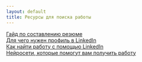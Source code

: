```yaml
---
layout: default
title: Ресурсы для поиска работы
---
```

<a href="/extra_material/resume_guide/">Гайд по составлению резюме</a>  
<a href="/extra_material/linkedin_1/">Для чего нужен профиль в LinkedIn</a>  
<a href="/extra_material/linkedin_2/">Как найти работу с помощью LinkedIn</a>  
<a href="/extra_material/neuro_work/">Нейросети, которые помогут вам получить работу</a>  
